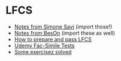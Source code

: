 # LFCS

- [Notes from Simone Savi](https://github.com/simonesavi/lfcs) (import those!)
- [Notes from BesOn](https://github.com/Bes0n/LFCS) (import these as well)
- [How to prepare and pass LFCS](https://medium.com/@obohovyk/how-to-prepare-and-pass-linux-foundation-certified-system-administrator-lfcs-exam-bd4cad4f6c64)
- [Udemy Fac-Simile Tests](https://www.udemy.com/course/lfcs-linux-foundation-system-administrator-practice-test)
- [Some exercisez solved](https://ozguryarikkas.medium.com/lfcs-linux-foundation-system-administrator-exam-study-guide-with-exercises-part-1-d9ddc9efc39f)
